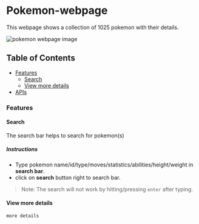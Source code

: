 # Pokemon-webpage

This webpage shows a collection of 1025 pokemon with their details.

![pokemon webpage image](/src/images/pokemon-webpage.png)

## Table of Contents

- [Features](#features)
    - [Search](#search)
    - [View more details](#view-more-details)
- [APIs](#apis)

### Features

#### Search

The search bar helps to search for pokemon(s)

##### Instructions

- Type pokemon name/id/type/moves/statistics/abilities/height/weight in **search bar**.
- click on **search** button right to search bar.

> Note: The search will not work by hitting/pressing `enter` after typing.

#### View more details

`more details`

